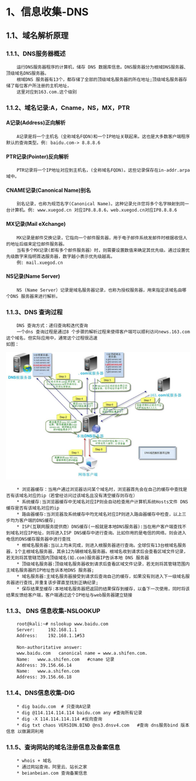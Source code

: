 # 1、信息收集-DNS
## 1.1、域名解析原理
### 1.1.1、DNS服务器概述
        运行DNS服务器程序的计算机，储存 DNS 数据库信息。DNS服务器分为根域DNS服务器、顶级域名DNS服务器。
        根域DNS 服务器有13个，都存储了全部的顶级域名服务器的所在地址;顶级域名服务器存储了每位客户所注册的主机地址，
        这里对应到163.com.这个级别
### 1.1.2、域名记录:A，Cname，NS，MX，PTR
#### A记录(Address)正向解析
        A记录是将一个主机名（全称域名FQDN)和一个IP地址关联起来。这也是大多数客户端程序默认的查询类型。例: baidu.com-> 8.8.8.6
#### PTR记录(Pointer)反向解析
        PTR记录将一个IP地址对应到主机名，(全称域名FQDN)。这些记录保存在in-addr.arpa域中。
#### CNAME记录(Canonical Name)别名
        别名记录，也称为规范名字(Canonical Name)。这种记录允许您将多个名字映射到同一台计算机。例: www.xuegod.cn 对应IP8.8.8.6，web.xuegod.cn对应IP8.8.8.6
#### MX记录(Mail eXchange) 
        MX记录是邮件交换记录，它指向一个邮件服务器，用于电子邮件系统发邮件时根据收信人的地址后缀来定位邮件服务器。
        当有多个MX记录(即有多个邮件服务器）时，则需要设置数值来确定其优先级。通过设置优先级数字来指明首选服务器，数字越小表示优先级越高。
        例: mail.xuegod.cn
#### NS记录(Name Server) 
        NS (Name Server）记录是域名服务器记录，也称为授权服务器，用来指定该域名由哪个DNS 服务器来进行解析。

### 1.1.3、DNS 查询过程
        DNS 查询方式：递归查询和迭代查询
        一个dns 查询过程是通过8 个步骤的解析过程来使得客户端可以顺利访问news.163.com这个域名，但实际应用中，通常这个过程很迅速
    如图：
![image](https://github.com/luguifang/notes/blob/main/Security/NetworkSecurity/image/1.jpg)

        * 浏览器缓存：当用户通过浏览器访问某个域名时，浏览器首先会在自己的缓存中查找是否有该域名对应的ip（若曾经访问过该域名且没有清空缓存则存在）
        * 系统缓存:当浏览器缓存中无域名对应IP则会自动检查用户计算机系统Hosts文件 DNS缓存是否有该域名对应的ip
        * 路由器缓存:当浏览器及系统缓存中均无域名对应IP则进入路由器缓存中检查，以上三步均为客户端的DNS缓存;
        * ISP(互联网服务提供商）DNS缓存(一般就是本地DNS服务器):当在用户客户端查找不到域名对应IP地址，则将进入ISP DNS缓存中进行查询。比如你用的是电信的网络，则会进入电信的DNS缓存服务器中进行查找
        * 根域名服务器:当以上均未完成，则进入根服务器进行查询。全球仅有13台根域名服务器，1个主根域名服务器，其余12为辅根域名服务器。根域名收到请求后会查看区域文件记录，若无则将其管辖范围内顶级域名(如.com)服务器IP告诉本地 DNS 服务器
        * 顶级域名服务器:顶级域名服务器收到请求后查看区域文件记录，若无则将其管辖范围内主域名服务器的IP地址告诉本地DNS 服务器;
        * 域名服务器:主域名服务器接受到请求后查询自己的缓存，如果没有则进入下一级域名服务器进行查找,并重复该步骤直至找到正确纪录;
        * 保存结果至缓存:本地域名服务器把返回的结果保存到缓存，以备下一次使用，同时将该结果反馈给客户端，客户端通过这个IP地址与web服务器建立链接
        
### 1.1.3、 DNS 信息收集-NSLOOKUP
        root@kali:~# nslookup www.baidu.com
        Server:		192.168.1.1
        Address:	192.168.1.1#53

        Non-authoritative answer:
        www.baidu.com	canonical name = www.a.shifen.com.
        Name:	www.a.shifen.com   #cname 记录
        Address: 39.156.66.14
        Name:	www.a.shifen.com
        Address: 39.156.66.18
        
### 1.1.4、DNS信息收集-DIG
        * dig baidu.com  # 只查询A记录
        * dig @114.114.114.114 baidu.com any #查询所有记录
        * dig -X 114.114.114.114 #反向查询
        * dig txt chaos VERSION.BIND @ns3.dnsv4.com   #查询 dns服务bind 版本信息 以做漏洞利用
        
### 1.1.5、查询网站的域名注册信息及备案信息
        * whois + 域名
        * 通过网站查询，阿里云、站长之家
        * beianbeian.com 查询备案信息
        

  
